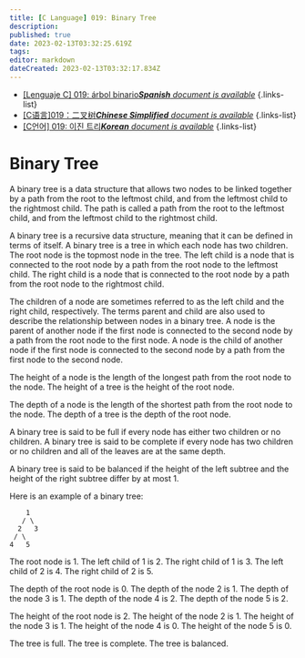 ```yaml
---
title: [C Language] 019: Binary Tree
description: 
published: true
date: 2023-02-13T03:32:25.619Z
tags: 
editor: markdown
dateCreated: 2023-02-13T03:32:17.834Z
---
```


- [[Lenguaje C] 019: árbol binario***Spanish** document is available*](/es/Knowledge-base/Algorithm/c-language-019-binary-tree)
{.links-list}
- [[C语言]019：二叉树***Chinese Simplified** document is available*](/zh/Knowledge-base/Algorithm/c-language-019-binary-tree)
{.links-list}
- [[C언어] 019: 이진 트리***Korean** document is available*](/ko/Knowledge-base/Algorithm/c-language-019-binary-tree)
{.links-list}


# Binary Tree

A binary tree is a data structure that allows two nodes to be linked together by a path from the root to the leftmost child, and from the leftmost child to the rightmost child. The path is called a path from the root to the leftmost child, and from the leftmost child to the rightmost child.

A binary tree is a recursive data structure, meaning that it can be defined in terms of itself. A binary tree is a tree in which each node has two children. The root node is the topmost node in the tree. The left child is a node that is connected to the root node by a path from the root node to the leftmost child. The right child is a node that is connected to the root node by a path from the root node to the rightmost child.

The children of a node are sometimes referred to as the left child and the right child, respectively. The terms parent and child are also used to describe the relationship between nodes in a binary tree. A node is the parent of another node if the first node is connected to the second node by a path from the root node to the first node. A node is the child of another node if the first node is connected to the second node by a path from the first node to the second node.

The height of a node is the length of the longest path from the root node to the node. The height of a tree is the height of the root node.

The depth of a node is the length of the shortest path from the root node to the node. The depth of a tree is the depth of the root node.

A binary tree is said to be full if every node has either two children or no children. A binary tree is said to be complete if every node has two children or no children and all of the leaves are at the same depth.

A binary tree is said to be balanced if the height of the left subtree and the height of the right subtree differ by at most 1.

Here is an example of a binary tree:


        1
       / \
      2   3
     / \
    4   5

The root node is 1. The left child of 1 is 2. The right child of 1 is 3. The left child of 2 is 4. The right child of 2 is 5.

The depth of the root node is 0. The depth of the node 2 is 1. The depth of the node 3 is 1. The depth of the node 4 is 2. The depth of the node 5 is 2.

The height of the root node is 2. The height of the node 2 is 1. The height of the node 3 is 1. The height of the node 4 is 0. The height of the node 5 is 0.

The tree is full. The tree is complete. The tree is balanced.